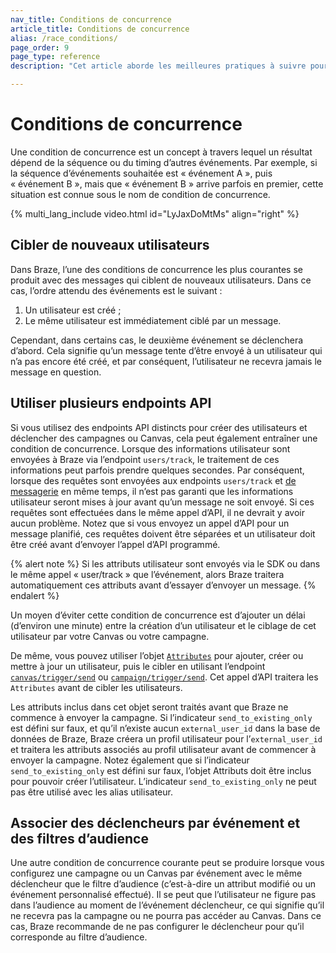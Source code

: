 ```yaml
---
nav_title: Conditions de concurrence
article_title: Conditions de concurrence
alias: /race_conditions/
page_order: 9
page_type: reference
description: "Cet article aborde les meilleures pratiques à suivre pour éviter les conditions de concurrence qui affectent vos campagnes de communication."

---
```


# Conditions de concurrence

Une condition de concurrence est un concept à travers lequel un résultat dépend de la séquence ou du timing d’autres événements. Par exemple, si la séquence d’événements souhaitée est « événement A », puis « événement B », mais que « événement B » arrive parfois en premier, cette situation est connue sous le nom de condition de concurrence.

{% multi_lang_include video.html id="LyJaxDoMtMs" align="right" %}

## Cibler de nouveaux utilisateurs

Dans Braze, l’une des conditions de concurrence les plus courantes se produit avec des messages qui ciblent de nouveaux utilisateurs. Dans ce cas, l’ordre attendu des événements est le suivant : 

1. Un utilisateur est créé ; 
2. Le même utilisateur est immédiatement ciblé par un message. 

Cependant, dans certains cas, le deuxième événement se déclenchera d’abord. Cela signifie qu’un message tente d’être envoyé à un utilisateur qui n’a pas encore été créé, et par conséquent, l’utilisateur ne recevra jamais le message en question.

## Utiliser plusieurs endpoints API

Si vous utilisez des endpoints API distincts pour créer des utilisateurs et déclencher des campagnes ou Canvas, cela peut également entraîner une condition de concurrence. Lorsque des informations utilisateur sont envoyées à Braze via l’endpoint `users/track`, le traitement de ces informations peut parfois prendre quelques secondes. Par conséquent, lorsque des requêtes sont envoyées aux endpoints `users/track` et [de messagerie][4] en même temps, il n’est pas garanti que les informations utilisateur seront mises à jour avant qu’un message ne soit envoyé. Si ces requêtes sont effectuées dans le même appel d’API, il ne devrait y avoir aucun problème. Notez que si vous envoyez un appel d’API pour un message planifié, ces requêtes doivent être séparées et un utilisateur doit être créé avant d’envoyer l’appel d’API programmé.

{% alert note %}
Si les attributs utilisateur sont envoyés via le SDK ou dans le même appel « user/track » que l’événement, alors Braze traitera automatiquement ces attributs avant d’essayer d’envoyer un message.
{% endalert %}

Un moyen d’éviter cette condition de concurrence est d’ajouter un délai (d’environ une minute) entre la création d’un utilisateur et le ciblage de cet utilisateur par votre Canvas ou votre campagne. 

De même, vous pouvez utiliser l’objet [`Attributes`][1] pour ajouter, créer ou mettre à jour un utilisateur, puis le cibler en utilisant l’endpoint [`canvas/trigger/send`][2] ou [`campaign/trigger/send`][3]. Cet appel d’API traitera les `Attributes` avant de cibler les utilisateurs.

Les attributs inclus dans cet objet seront traités avant que Braze ne commence à envoyer la campagne. Si l’indicateur `send_to_existing_only` est défini sur faux, et qu’il n’existe aucun `external_user_id` dans la base de données de Braze, Braze créera un profil utilisateur pour l’`external_user_id` et traitera les attributs associés au profil utilisateur avant de commencer à envoyer la campagne. Notez également que si l’indicateur `send_to_existing_only` est défini sur faux, l’objet Attributs doit être inclus pour pouvoir créer l’utilisateur. L’indicateur `send_to_existing_only` ne peut pas être utilisé avec les alias utilisateur.

## Associer des déclencheurs par événement et des filtres d’audience

Une autre condition de concurrence courante peut se produire lorsque vous configurez une campagne ou un Canvas par événement avec le même déclencheur que le filtre d’audience (c’est-à-dire un attribut modifié ou un événement personnalisé effectué). Il se peut que l’utilisateur ne figure pas dans l’audience au moment de l’événement déclencheur, ce qui signifie qu’il ne recevra pas la campagne ou ne pourra pas accéder au Canvas. Dans ce cas, Braze recommande de ne pas configurer le déclencheur pour qu’il corresponde au filtre d’audience.


[1]: {{site.baseurl}}/api/objects_filters/user_attributes_object/
[2]: {{site.baseurl}}/api/endpoints/messaging/send_messages/post_send_triggered_canvases/
[3]: {{site.baseurl}}/api/endpoints/messaging/send_messages/post_send_triggered_campaigns/
[4]: {{site.baseurl}}/api/endpoints/messaging/send_messages/post_send_messages/
